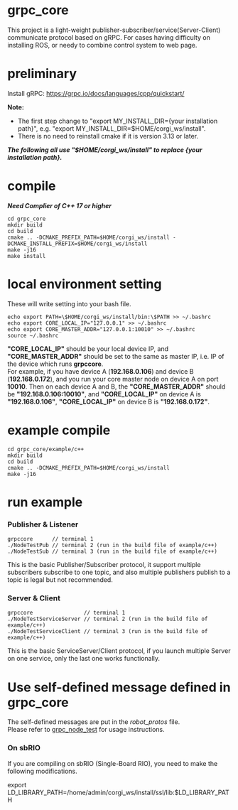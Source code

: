 # grpc_core
This project is a light-weight publisher-subscriber/service(Server-Client) communicate protocol based on gRPC. For cases having difficulty on installing ROS, or needy to combine control system to web page.

# preliminary
Install gRPC: https://grpc.io/docs/languages/cpp/quickstart/  

**Note:**
* The first step change to "export MY_INSTALL_DIR={your installation path}", e.g. "export MY_INSTALL_DIR=$HOME/corgi_ws/install".
* There is no need to reinstall cmake if it is version 3.13 or later.

***The following all use "$HOME/corgi_ws/install" to replace {your installation path}.***
# compile
***Need Complier of C++ 17 or higher***
```
cd grpc_core
mkdir build
cd build
cmake .. -DCMAKE_PREFIX_PATH=$HOME/corgi_ws/install -DCMAKE_INSTALL_PREFIX=$HOME/corgi_ws/install
make -j16
make install
```

# local environment setting
These will write setting into your bash file.
```
echo export PATH=\$HOME/corgi_ws/install/bin:\$PATH >> ~/.bashrc
echo export CORE_LOCAL_IP="127.0.0.1" >> ~/.bashrc
echo export CORE_MASTER_ADDR="127.0.0.1:10010" >> ~/.bashrc
source ~/.bashrc
```
**"CORE_LOCAL_IP"** should be your local device IP, and **"CORE_MASTER_ADDR"** should be set to the same as master IP, i.e. IP of the device which runs **grpccore**.  
For example, if you have device A (**192.168.0.106**) and device B (**192.168.0.172**), and you run your core master node on device A on port **10010**. Then on each device A and B, the **"CORE_MASTER_ADDR"** should be **"192.168.0.106:10010"**, and **"CORE_LOCAL_IP"** on device A is **"192.168.0.106"**, **"CORE_LOCAL_IP"** on device B is **"192.168.0.172"**. 

# example compile
```
cd grpc_core/example/c++ 
mkdir build 
cd build 
cmake .. -DCMAKE_PREFIX_PATH=$HOME/corgi_ws/install
make -j16
```

# run example
### Publisher & Listener
```
grpccore      // terminal 1
./NodeTestPub // terminal 2 (run in the build file of example/c++)
./NodeTestSub // terminal 3 (run in the build file of example/c++)
```
This is the basic Publisher/Subscriber protocol, it support multiple subscribers subscribe to one topic, and also multiple publishers publish to a topic is legal but not recommended.
### Server & Client
```
grpccore                // terminal 1
./NodeTestServiceServer // terminal 2 (run in the build file of example/c++)
./NodeTestServiceClient // terminal 3 (run in the build file of example/c++)
```
This is the basic ServiceServer/Client protocol, if you launch multiple Server on one service, only the last one works functionally.

# Use self-defined message defined in grpc_core
The self-defined messages are put in the *robot_protos* file.  
Please refer to [grpc_node_test](https://github.com/kyle1548/grpc_node_test) for usage instructions.

### On sbRIO
If you are compiling on sbRIO (Single-Board RIO), you need to make the following modifications.


export LD_LIBRARY_PATH=/home/admin/corgi_ws/install/ssl/lib:$LD_LIBRARY_PATH



